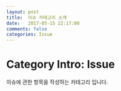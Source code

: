 ```yaml
---
layout: post
title:  이슈 카테고리 소개
date:   2017-05-15 22:17:00
comments: false
categories: Issue
---
```


# Category Intro: Issue

이슈에 관한 항목을 작성하는 카테고리 입니다.
